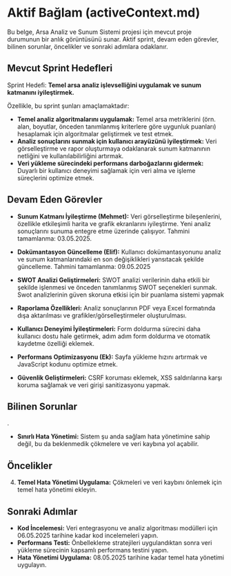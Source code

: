 # Aktif Bağlam (activeContext.md)

Bu belge, Arsa Analiz ve Sunum Sistemi projesi için mevcut proje durumunun bir anlık görüntüsünü sunar. Aktif sprint, devam eden görevler, bilinen sorunlar, öncelikler ve sonraki adımlara odaklanır.

## Mevcut Sprint Hedefleri

Sprint Hedefi: **Temel arsa analiz işlevselliğini uygulamak ve sunum katmanını iyileştirmek.**

Özellikle, bu sprint şunları amaçlamaktadır:


*   **Temel analiz algoritmalarını uygulamak:** Temel arsa metriklerini (örn. alan, boyutlar, önceden tanımlanmış kriterlere göre uygunluk puanları) hesaplamak için algoritmalar geliştirmek ve test etmek.
*   **Analiz sonuçlarını sunmak için kullanıcı arayüzünü iyileştirmek:** Veri görselleştirme ve rapor oluşturmaya odaklanarak sunum katmanının netliğini ve kullanılabilirliğini artırmak.
*   **Veri yükleme sürecindeki performans darboğazlarını gidermek:** Duyarlı bir kullanıcı deneyimi sağlamak için veri alma ve işleme süreçlerini optimize etmek.

## Devam Eden Görevler



*   **Sunum Katmanı İyileştirme (Mehmet):** Veri görselleştirme bileşenlerini, özellikle etkileşimli harita ve grafik ekranlarını iyileştirme. Yeni analiz sonuçlarını sunuma entegre etme üzerinde çalışıyor. Tahmini tamamlanma: 03.05.2025.

*   **Dokümantasyon Güncelleme (Elif):** Kullanıcı dokümantasyonunu analiz ve sunum katmanlarındaki en son değişiklikleri yansıtacak şekilde güncelleme. Tahmini tamamlanma: 09.05.2025

*   **SWOT Analizi Geliştirmeleri:** SWOT analizi verilerinin daha etkili bir şekilde işlenmesi ve önceden tanımlanmış SWOT seçenekleri sunmak. Swot analizlerinin güven skoruna etkisi için bir puanlama sistemi yapmak 
*   **Raporlama Özellikleri:** Analiz sonuçlarının PDF veya Excel formatında dışa aktarılması ve grafikler/görselleştirmeler oluşturulması.
*   **Kullanıcı Deneyimi İyileştirmeleri:** Form doldurma sürecini daha kullanıcı dostu hale getirmek, adım adım form doldurma ve otomatik kaydetme özelliği eklemek.

*   **Performans Optimizasyonu (Ek):** Sayfa yükleme hızını artırmak ve JavaScript kodunu optimize etmek.
*   **Güvenlik Geliştirmeleri:** CSRF koruması eklemek, XSS saldırılarına karşı koruma sağlamak ve veri girişi sanitizasyonu yapmak.

## Bilinen Sorunlar


.
*   **Sınırlı Hata Yönetimi:** Sistem şu anda sağlam hata yönetimine sahip değil, bu da beklenmedik çökmelere ve veri kaybına yol açabilir.

## Öncelikler


4.  **Temel Hata Yönetimi Uygulama:** Çökmeleri ve veri kaybını önlemek için temel hata yönetimi ekleyin.

## Sonraki Adımlar


*   **Kod İncelemesi:** Veri entegrasyonu ve analiz algoritması modülleri için 06.05.2025 tarihine kadar kod incelemeleri yapın.
*   **Performans Testi:** Önbellekleme stratejileri uygulandıktan sonra veri yükleme sürecinin kapsamlı performans testini yapın.
*   **Hata Yönetimi Uygulama:** 08.05.2025 tarihine kadar temel hata yönetimi uygulayın.
